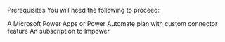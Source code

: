 Prerequisites
You will need the following to proceed:

A Microsoft Power Apps or Power Automate plan with custom connector feature
An subscription to Impower

